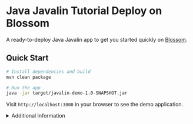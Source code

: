# Java Javalin Tutorial Deploy on Blossom

A ready-to-deploy Java Javalin app to get you started quickly on [Blossom](https://blossom-cloud.com).

## Quick Start

```bash
# Install dependencies and build
mvn clean package

# Run the app
java -jar target/javalin-demo-1.0-SNAPSHOT.jar
```

Visit `http://localhost:3000` in your browser to see the demo application.

<details>
<summary>Additional Information</summary>

### Environment Variables
- `PORT`: Change the port (default: 3000)

### API Endpoints
```bash
# Get a greeting
curl http://localhost:3000/api/hello?name=John

# Echo a message
curl -X POST -H "Content-Type: application/json" \
     -d '{"message":"Hello"}' http://localhost:3000/api/echo
```
</details>
